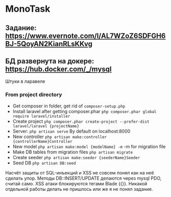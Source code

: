 # MonoTask

## Задание: https://www.evernote.com/l/AL7WZoZ6SDFGH6BJ-5QoyAN2KianRLsKKvg 

## БД развернута на докере: https://hub.docker.com/_/mysql
Штуки в ларавеле
### From project directory
- Get composer in folder, get rid of ``` composer-setup.php ```
- Install laravel after getting composer.phar  ``` php composer.phar global require laravel/installer ```  
- Create project ``` php composer.phar create-project --prefer-dist laravel/laravel {projectName} ```
- Server: ``` php artisan serve ``` By default on localhost:8000
- New controller ``` php artisan make:controller {controllerName}Controller ```
- New model ``` php artisan make:model {modelName} -m ``` -m for migration file
- Make DB tables from migration files ``` php artisan migrate ```
- Create seeder ``` php artisan make:seeder {seederName}Seeder ``` 
- Seed DB ``` php artisan DB:seed ```

Насчёт защиты от SQL-инъекций и XSS не совсем понял как на неё сделать упор. Методы DB::INSERT/UPDATE делаются через mysql PDO, считай само. 
XSS атаки блокируются тегами Blade {{}}. Никакой отдельной работы делать не пришлось или же я не понял задание.

